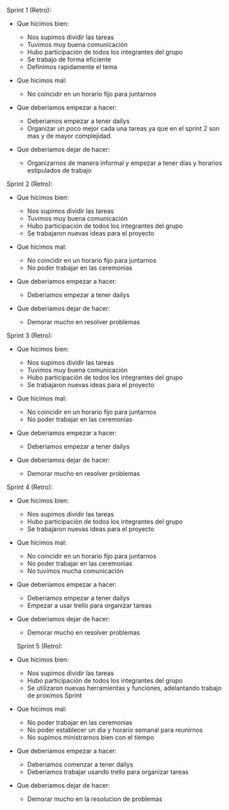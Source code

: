Sprint 1 (Retro):
 - Que hicimos bien: 
    * Nos supimos dividir las tareas
    * Tuvimos muy buena comunicación
    * Hubo participación de todos los integrantes del grupo
    * Se trabajo de forma eficiente
    * Definimos rapidamente el tema

- Que hicimos mal:
    * No coincidir en un horario fijo para juntarnos

- Que deberiamos empezar a hacer:
    * Deberiamos empezar a tener dailys
    * Organizar un poco mejor cada una tareas ya que en el sprint 2 son mas y de mayor complejidad.

- Que deberiamos dejar de hacer:
    * Organizarnos de manera informal y empezar a tener días y horarios estipulados de trabajo


Sprint 2 (Retro):
- Que hicimos bien:
    * Nos supimos dividir las tareas
    * Tuvimos muy buena comunicación
    * Hubo participación de todos los integrantes del grupo
    * Se trabajaron nuevas ideas para el proyecto

- Que hicimos mal:
    * No coincidir en un horario fijo para juntarnos
    * No poder trabajar en las ceremonias

- Que deberiamos empezar a hacer:
    * Deberiamos empezar a tener dailys

- Que deberiamos dejar de hacer:
    * Demorar mucho en resolver problemas


Sprint 3 (Retro):
- Que hicimos bien:
    * Nos supimos dividir las tareas
    * Tuvimos muy buena comunicación
    * Hubo participación de todos los integrantes del grupo
    * Se trabajaron nuevas ideas para el proyecto

- Que hicimos mal:
    * No coincidir en un horario fijo para juntarnos
    * No poder trabajar en las ceremonias

- Que deberiamos empezar a hacer:
    * Deberiamos empezar a tener dailys

- Que deberiamos dejar de hacer:
    * Demorar mucho en resolver problemas


Sprint 4 (Retro):
- Que hicimos bien:
    * Nos supimos dividir las tareas
    * Hubo participación de todos los integrantes del grupo
    * Se trabajaron nuevas ideas para el proyecto

- Que hicimos mal:
    * No coincidir en un horario fijo para juntarnos
    * No poder trabajar en las ceremonias
    * No tuvimos mucha comunicación

- Que deberiamos empezar a hacer:
    * Deberiamos empezar a tener dailys
    * Empezar a usar trello para organizar tareas

- Que deberiamos dejar de hacer:
    * Demorar mucho en resolver problemas


    Sprint 5 (Retro):
- Que hicimos bien:
    * Nos supimos dividir las tareas
    * Hubo participación de todos los integrantes del grupo
    * Se utilizaron nuevas herramientas y funciones, adelantando trabajo de proximos Sprint

- Que hicimos mal:
    * No poder trabajar en las ceremonias
    * No poder establecer un dia y horario semanal para reunirnos 
    * No supimos ministrarnos bien con el tiempo

- Que deberiamos empezar a hacer:
    * Deberiamos comenzar a tener dailys
    * Deberiamos trabajar usando trello para organizar tareas

- Que deberiamos dejar de hacer:
    * Demorar mucho en la resolucion de problemas